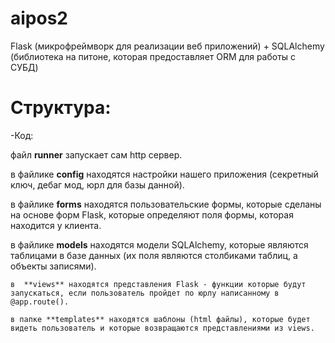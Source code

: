 # aipos2
Flask (микрофреймворк для реализации веб приложений) + SQLAlchemy (библиотека на питоне, которая предоставляет ORM для работы с СУБД)

# Структура:
-Код:

  файл **runner** запускает сам http сервер.
  
  в файлике **config** находятся настройки нашего приложения (секретный ключ, дебаг мод, юрл для базы данной).
  
в файлике **forms** находятся пользовательские формы, которые сделаны на основе форм Flask, которые определяют поля формы, которая находится у клиента.

в файлике **models** находятся модели SQLAlchemy, которые являются таблицами в базе данных (их поля являются столбиками таблиц, а объекты записями).

	в  **views** находятся представления Flask - функции которые будут запускаться, если пользователь пройдет по юрлу написанному в @app.route().
	
	в папке **templates** находятся шаблоны (html файлы), которые будет видеть пользователь и которые возвращаются представлениями из views.
